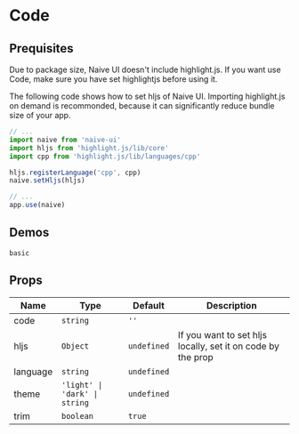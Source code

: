 # Code

## Prequisites

<n-alert title="Note" type="warning" style="margin-bottom: 16px;">
  Due to package size, Naive UI doesn't include highlight.js. If you want use Code, make sure you have set highlightjs before using it.
</n-alert>

The following code shows how to set hljs of Naive UI. Importing highlight.js on demand is recommonded, because it can significantly reduce bundle size of your app.

```js
// ...
import naive from 'naive-ui'
import hljs from 'highlight.js/lib/core'
import cpp from 'highlight.js/lib/languages/cpp'

hljs.registerLanguage('cpp', cpp)
naive.setHljs(hljs)

// ...
app.use(naive)
```

## Demos

```demo
basic
```

## Props

| Name | Type | Default | Description |
| --- | --- | --- | --- |
| code | `string` | `''` |  |
| hljs | `Object` | `undefined` | If you want to set hljs locally, set it on code by the prop |
| language | `string` | `undefined` |  |
| theme | `'light' \| 'dark' \| string` | `undefined` |  |
| trim | `boolean` | `true` |  |

